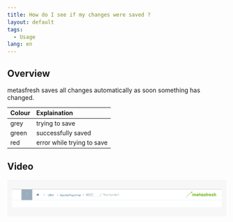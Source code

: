 ```yaml
---
title: How do I see if my changes were saved ?
layout: default
tags:
  - Usage
lang: en
---
```


## Overview

metasfresh saves all changes automatically as soon something has changed.

| Colour      | Explaination    |
| :------------- | :------------- |
| grey       | trying to save        |
| green | successfully saved |
| red | error while trying to save

## Video

![](../DE/assets/saveindicator2.gif)
